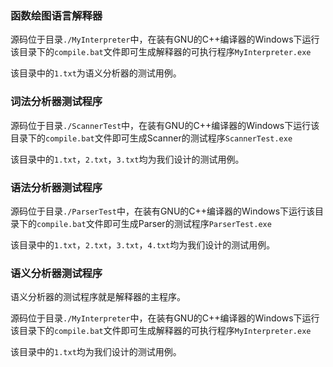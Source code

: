 ### 函数绘图语言解释器

源码位于目录`./MyInterpreter`中，在装有GNU的C++编译器的Windows下运行该目录下的`compile.bat`文件即可生成解释器的可执行程序`MyInterpreter.exe`

该目录中的`1.txt`为语义分析器的测试用例。

### 词法分析器测试程序

源码位于目录`./ScannerTest`中，在装有GNU的C++编译器的Windows下运行该目录下的`compile.bat`文件即可生成Scanner的测试程序`ScannerTest.exe`

该目录中的`1.txt`，`2.txt`，`3.txt`均为我们设计的测试用例。

### 语法分析器测试程序

源码位于目录`./ParserTest`中，在装有GNU的C++编译器的Windows下运行该目录下的`compile.bat`文件即可生成Parser的测试程序`ParserTest.exe`

该目录中的`1.txt`，`2.txt`，`3.txt`，`4.txt`均为我们设计的测试用例。

### 语义分析器测试程序

语义分析器的测试程序就是解释器的主程序。

源码位于目录`./MyInterpreter`中，在装有GNU的C++编译器的Windows下运行该目录下的`compile.bat`文件即可生成解释器的可执行程序`MyInterpreter.exe`

该目录中的`1.txt`均为我们设计的测试用例。